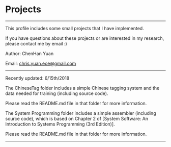 # Projects

*****************************************************************

This profile includes some small projects that I have implemented.

If you have questions about these projects or are interested in my research, please contact me by email :)

Author: ChenHan Yuan

Email: chris.yuan.ece@gmail.com

*****************************************************************

Recently updated: 6/15th/2018

The ChineseTag folder includes a simple Chinese tagging system and the data needed for training (including source code). 

Please read the README.md file in that folder for more information.

The System Programming folder includes a simple assembler (including source code), which is based on Chapter 2 of [System Software: An Introduction to Systems Programming (3rd Edition)].

Please read the README.md file in that folder for more information.

*****************************************************************
